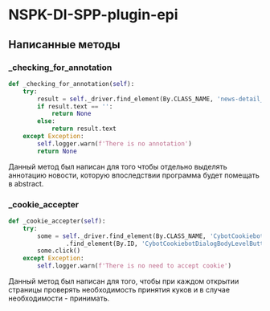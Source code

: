 # NSPK-DI-SPP-plugin-epi

## Написанные методы

### _checking_for_annotation
```python
def _checking_for_annotation(self):
    try:
        result = self._driver.find_element(By.CLASS_NAME, 'news-detail__intro-text.body-text')
        if result.text == '':
            return None
        else:
            return result.text
    except Exception:
        self.logger.warn(f'There is no annotation')
        return None
```
Данный метод был написан для того чтобы отдельно выделять аннотацию новости, которую впоследствии программа будет помещать в abstract.

### _cookie_accepter
```python
def _cookie_accepter(self):
    try:
        some = self._driver.find_element(By.CLASS_NAME, 'CybotCookiebotDialogContentWrapper')\
                .find_element(By.ID, 'CybotCookiebotDialogBodyLevelButtonLevelOptinAllowAll')
        some.click()
    except Exception:
        self.logger.warn(f'There is no need to accept cookie')
```
Данный метод был написан для того, чтобы при каждом открытии страницы проверять необходимость принятия куков и в случае необходимости - принимать.